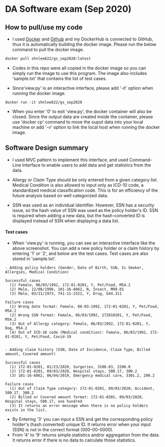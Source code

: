 # DA Software exam (Sep 2020)


## How to pull/use my code

- I used [Docker](https://hub.docker.com/repository/docker/shnlee622/gs_sep2020) and [Github](https://github.com/shnlee-ds/gs_swtest_sep2020) and my DockerHub is connected to GitHub, thus it is automatically building the docker image. Please run the below command to pull the docker image.

```bash
docker pull shnlee622/gs_sep2020:latest
```

- Codes in this repo were all copied in the docker image so you can simply run the image to use this program. The image also includes 'sample.txt' that contains the list of test cases. 


- Since'view.py' is an interactive interface, please add '-it' option when running the docker image.

```
docker run -it shnlee622/gs_sep2020
```

- When you enter '0' to exit 'view.py', the docker container will also be closed. Since the output data are created inside the container, please use 'docker cp' command to move the ouput data into your local machine or add '-v' option to link the local host when running the docker image.



## Software Design summary

- I used MVC pattern to implement this interface, and used Command-Line Interface to enable users to add data and get statistics from the data.

- Allergy or Claim Type should be only entered from a given category list. Medical Condition is also allowed to input only as ICD-10 code, a standardized medical classification code. This is for an efficiency of the future analysis based on well categorized data.

- SSN was used as an individual identifier. However, SSN has a security issue, so the hash value of SSN was used as the policy holder's ID. SSN is required when adding a new data, but the hash-converted ID is displayed instead of SSN when displaying a data list.


#### Test cases

- When 'view.py' is running, you can see an interactive interface like the above screenshot. You can add a new policy holder or a claim history by entering '1' or '2', and below are the test cases. Test cases are also stored in 'sample.txt'.

```
- Adding policy holders (Gender, Date of Birth, SSN, Is Smoker, Allergies, Medical Condition)

Successful cases
  (1) Female, 06/03/1992, 172-01-0201, Y, Pet/Food, M54.2
  (2) Male, 12/08/1996, 101-16-6062, N, Insect, M99.01 
  (3) Male, 03/21/1973, 741-11-2321, Y, Drug, G44.311

Failure cases
  (1) Wrong date format: Female, 06-03-1992, 172-01-0201, Y, Pet/Food, M54.2
  (2) Wrong SSN format: Female, 06/03/1992, 172010201, Y, Pet/Food, M54.2
  (3) Out of Allergy category: Female, 06/03/1992, 172-01-0201, Y, Dog, M54.2
  (4) Out of ICD-10 code (Medical condition): Female, 06/03/1992, 172-01-0201, Y, Pet/Food, Covid-19


- Adding claim history (SSN, Date of Incidence, Claim Type, Billed amount, Covered amount)

Successful cases
  (1) 172-01-0201, 01/23/2020, Surgeries, 3100.03, 2200.0
  (2) 172-01-0201, 09/03/2020, Hospital stays, 500.17, 300.2
  (3) 101-16-6062, 06/04/2019, Emergency medical care, 3301.2, 200.2

Failure cases
  (1) Out of Claim Type category: 172-01-0201, 09/03/2020, Accident, 500.17, 300.2
  (2) Billed or Covered amount format: 172-01-0201, 09/03/2020, Hospital stays, 500.17, one hundred
  (3) It returns an error message when there is no policy holders exists in the list. 
```


- By Entering '3' you can input a SSN and get the corresponding policy holder's (hash converted) unique ID. It returns error when your input (SSN) is not in the correct format (000-00-0000).
- From '4' to '9' returns simple statistics and/or aggregation from the data. It returns error if there is no data to calculate those statistics.
